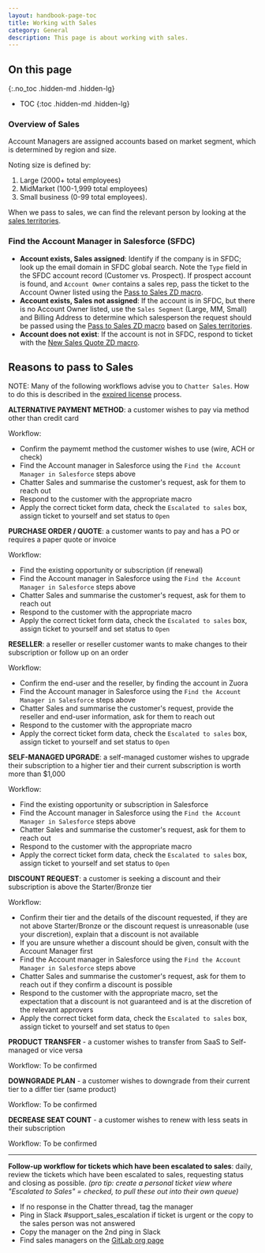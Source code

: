```yaml
---
layout: handbook-page-toc
title: Working with Sales
category: General
description: This page is about working with sales. 
---
```


## On this page
{:.no_toc .hidden-md .hidden-lg}

- TOC
{:toc .hidden-md .hidden-lg}

### Overview of Sales

Account Managers are assigned accounts based on market segment, which is determined by region and size.

Noting size is defined by:

1. Large (2000+ total employees)
1. MidMarket (100-1,999 total employees)
1. Small business (0-99 total employees).

When we pass to sales, we can find the relevant person by looking at the [sales territories](/handbook/sales/territories/).

### Find the Account Manager in Salesforce (SFDC)

- **Account exists, Sales assigned**: Identify if the company is in SFDC; look up the email domain in SFDC global search. Note the `Type` field in the SFDC account record (Customer vs. Prospect). If prospect account is found, and `Account Owner` contains a sales rep, pass the ticket to the Account Owner listed using the [Pass to Sales ZD macro](https://gitlab.zendesk.com/agent/admin/macros/360025924680).
- **Account exists, Sales not assigned**: If the account is in SFDC, but there is no Account Owner listed, use the `Sales Segment` (Large, MM, Small) and Billing Address to determine which salesperson the request should be passed using the [Pass to Sales ZD macro](https://gitlab.zendesk.com/agent/admin/macros/360025924680) based on [Sales territories](/handbook/sales/territories/).
- **Account does not exist**: If the account is not in SFDC, respond to ticket with the [New Sales Quote ZD macro](https://gitlab.zendesk.com/agent/admin/macros/360026025019).

## Reasons to pass to Sales

NOTE: Many of the following workflows advise you to `Chatter Sales`.  How to do this is described in the [expired license](/support/workflows/associating_needs_org_tickets_with_orgs.html#handling-customers-with-expired-licenses-and-updating-info-on-sfdc-side) process.

**ALTERNATIVE PAYMENT METHOD**: a customer wishes to pay via method other than credit card

Workflow:

- Confirm the paymemt method the customer wishes to use (wire, ACH or check)
- Find the Account manager in Salesforce using the `Find the Account Manager in Salesforce` steps above
- Chatter Sales and summarise the customer's request, ask for them to reach out
- Respond to the customer with the appropriate macro
- Apply the correct ticket form data, check the `Escalated to sales` box, assign ticket to yourself and set status to `Open`

**PURCHASE ORDER / QUOTE**: a customer wants to pay and has a PO or requires a paper quote or invoice

Workflow:

- Find the existing opportunity or subscription (if renewal)
- Find the Account manager in Salesforce using the `Find the Account Manager in Salesforce` steps above
- Chatter Sales and summarise the customer's request, ask for them to reach out
- Respond to the customer with the appropriate macro
- Apply the correct ticket form data, check the `Escalated to sales` box, assign ticket to yourself and set status to `Open`

**RESELLER**: a reseller or reseller customer wants to make changes to their subscription or follow up on an order

Workflow:

- Confirm the end-user and the reseller, by finding the account in Zuora
- Find the Account manager in Salesforce using the `Find the Account Manager in Salesforce` steps above
- Chatter Sales and summarise the customer's request, provide the reseller and end-user information, ask for them to reach out
- Respond to the customer with the appropriate macro
- Apply the correct ticket form data, check the `Escalated to sales` box, assign ticket to yourself and set status to `Open`

**SELF-MANAGED UPGRADE**: a self-managed customer wishes to upgrade their subscription to a higher tier and their current subscription is worth more than $1,000

Workflow:

- Find the existing opportunity or subscription in Salesforce
- Find the Account manager in Salesforce using the `Find the Account Manager in Salesforce` steps above
- Chatter Sales and summarise the customer's request, ask for them to reach out
- Respond to the customer with the appropriate macro
- Apply the correct ticket form data, check the `Escalated to sales` box, assign ticket to yourself and set status to `Open`

**DISCOUNT REQUEST**: a customer is seeking a discount and their subscription is above the Starter/Bronze tier

Workflow:

- Confirm their tier and the details of the discount requested, if they are not above Starter/Bronze or the discount request is unreasonable (use your discretion), explain that a discount is not available
- If you are unsure whether a discount should be given, consult with the Account Manager first
- Find the Account manager in Salesforce using the `Find the Account Manager in Salesforce` steps above
- Chatter Sales and summarise the customer's request, ask for them to reach out if they confirm a discount is possible
- Respond to the customer with the appropriate macro, set the expectation that a discount is not guaranteed and is at the discretion of the relevant approvers
- Apply the correct ticket form data, check the `Escalated to sales` box, assign ticket to yourself and set status to `Open`

**PRODUCT TRANSFER** - a customer wishes to transfer from SaaS to Self-managed or vice versa

Workflow: To be confirmed

**DOWNGRADE PLAN** - a customer wishes to downgrade from their current tier to a differ tier (same product)

Workflow: To be confirmed

**DECREASE SEAT COUNT** - a customer wishes to renew with less seats in their subscription

Workflow: To be confirmed

---
**Follow-up workflow for tickets which have been escalated to sales**: daily, review the tickets which have been escalated to sales, requesting status and closing as possible.
_(pro tip: create a personal ticket view where "Escalated to Sales" = checked, to pull these out into their own queue)_

- If no response in the Chatter thread, tag the manager
- Ping in Slack #support_sales_escalation if ticket is urgent or the copy to the sales person was not answered
- Copy the manager on the 2nd ping in Slack
- Find sales managers on the [GitLab org page](https://about.gitlab.com/company/team/org-chart/)
